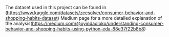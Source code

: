 The dataset used in this project can be found in (https://www.kaggle.com/datasets/zeesolver/consumer-behavior-and-shopping-habits-dataset)
Medium page for a more detailed explanation of the analysis(https://medium.com/@oyindaoloko/understanding-consumer-behavior-and-shopping-habits-using-python-eda-88e37f22b8b8)

